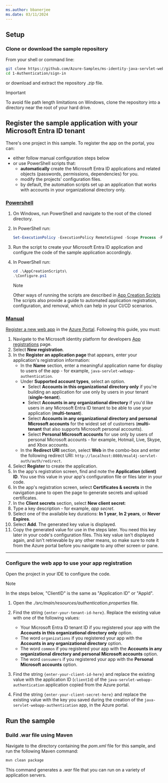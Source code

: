 ```yaml
---
ms.author: bbanerjee
ms.date: 03/11/2024
---
```


## Setup

### Clone or download the sample repository

From your shell or command line:

```bash
git clone https://github.com/Azure-Samples/ms-identity-java-servlet-webapp-authentication.git
cd 1-Authentication/sign-in
```

or download and extract the repository *.zip* file.

> [!IMPORTANT]
> To avoid file path length limitations on Windows, clone the repository into a directory near the root of your hard drive.

## Register the sample application with your Microsoft Entra ID tenant

There's one project in this sample. To register the app on the portal, you can:

- either follow manual configuration steps below
- or use PowerShell scripts that:
  - **automatically** create the Microsoft Entra ID applications and related objects (passwords, permissions, dependencies) for you.
  - modify the projects' configuration files.
  - by default, the automation scripts set up an application that works with accounts in your organizational directory only.

### [Powershell](#tab/Powershell)

1. On Windows, run PowerShell and navigate to the root of the cloned directory.
1. In PowerShell run:

   ```powershell
   Set-ExecutionPolicy -ExecutionPolicy RemoteSigned -Scope Process -Force
   ```

1. Run the script to create your Microsoft Entra ID application and configure the code of the sample application accordingly.
1. In PowerShell run:

   ```powershell
   cd .\AppCreationScripts\
   .\Configure.ps1
   ```

   > [!NOTE]
   > Other ways of running the scripts are described in [App Creation Scripts](https://github.com/Azure-Samples/ms-identity-java-servlet-webapp-authentication/blob/main/1-Authentication/sign-in/AppCreationScripts/AppCreationScripts.md)
   > The scripts also provide a guide to automated application registration, configuration, and removal, which can help in your CI/CD scenarios.

### [Manual](#tab/Manual)

[Register a new web app](/entra/identity-platform/quickstart-register-app) in the [Azure Portal](https://portal.azure.com).
Following this guide, you must:

1. Navigate to the Microsoft identity platform for developers [App registrations](https://go.microsoft.com/fwlink/?linkid=2083908) page.
1. Select **New registration**.
1. In the **Register an application page** that appears, enter your application's registration information:
   - In the **Name** section, enter a meaningful application name for display to users of the app - for example, `java-servlet-webapp-authentication`.
   - Under **Supported account types**, select an option.
     - Select **Accounts in this organizational directory only** if you're building an application for use only by users in your tenant (**single-tenant**).
     - Select **Accounts in any organizational directory** if you'd like users in any Microsoft Entra ID tenant to be able to use your application (**multi-tenant**).
     - Select **Accounts in any organizational directory and personal Microsoft accounts** for the widest set of customers (**multi-tenant** that also supports Microsoft personal accounts).
     - Select **Personal Microsoft accounts** for use only by users of personal Microsoft accounts - for example, Hotmail, Live, Skype, and Xbox accounts.
   - In the **Redirect URI** section, select **Web** in the combo-box and enter the following redirect URI: `http://localhost:8080/msal4j-servlet-auth/auth/redirect`.
1. Select **Register** to create the application.
1. In the app's registration screen, find and note the **Application (client) ID**. You use this value in your app's configuration file or files later in your code.
1. In the app's registration screen, select **Certificates & secrets** in the navigation pane to open the page to generate secrets and upload certificates.
1. In the **Client secrets** section, select **New client secret**:
1. Type a key description - for example, *app secret*.
1. Select one of the available key durations: **In 1 year**, **In 2 years**, or **Never Expires**.
1. Select **Add**. The generated key value is displayed.
1. Copy the generated value for use in the steps later. You need this key later in your code's configuration files. This key value isn't displayed again, and isn't retrievable by any other means, so make sure to note it from the Azure portal before you navigate to any other screen or pane.

---

### Configure the web app to use your app registration

Open the project in your IDE to configure the code.

> [!NOTE]
> In the steps below, "ClientID" is the same as "Application ID" or "AppId".

1. Open the *./src/main/resources/authentication.properties* file.
1. Find the string `{enter-your-tenant-id-here}`. Replace the existing value with one of the following values:

   - Your Microsoft Entra ID tenant ID if you registered your app with the **Accounts in this organizational directory only** option.
   - The word `organizations` if you registered your app with the **Accounts in any organizational directory** option.
   - The word `common` if you registered your app with the **Accounts in any organizational directory and personal Microsoft accounts** option.
   - The word `consumers` if you registered your app with the **Personal Microsoft accounts** option.

1. Find the string `{enter-your-client-id-here}` and replace the existing value with the application ID (`clientId`) of the `java-servlet-webapp-authentication` application copied from the Azure portal.

1. Find the string `{enter-your-client-secret-here}` and replace the existing value with the key you saved during the creation of the `java-servlet-webapp-authentication` app, in the Azure portal.

## Run the sample

### Build .war file using Maven

Navigate to the directory containing the *pom.xml* file for this sample, and run the following Maven command:

```bash
mvn clean package
```

This command generates a *.war* file that you can run on a variety of application servers.
